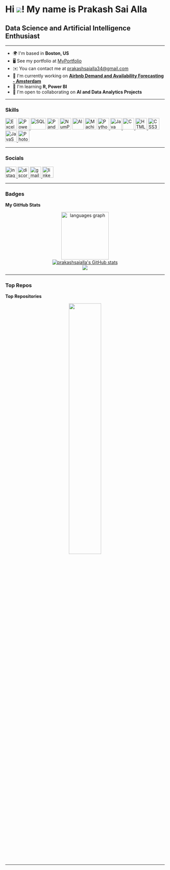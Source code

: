 # Hi ![](https://user-images.githubusercontent.com/18350557/176309783-0785949b-9127-417c-8b55-ab5a4333674e.gif)! My name is Prakash Sai Alla

## Data Science and Artificial Intelligence Enthusiast

---

* 🌍  I'm based in **Boston, US**
* 🖥️  See my portfolio at [MyPortfolio](http://prakashsaialla34.wixsite.com/alla-prakash-sai)
* ✉️  You can contact me at [prakashsaialla34@gmail.com](mailto:prakashsaialla34@gmail.com)
* 🚀  I'm currently working on **[Airbnb Demand and Availability Forecasting - Amsterdam](https://github.com/allaprakashsai/airbnb-demand-and-availability-forecasting)**
* 🧠  I'm learning **R, Power BI**
* 🤝  I'm open to collaborating on **AI and Data Analytics Projects**

---

### Skills

<p align="left">
  <!-- Data Tools -->
  <img src="https://img.icons8.com/color/48/microsoft-excel-2019--v1.png" width="36" height="36" alt="Excel" />
  <a href="https://powerbi.microsoft.com/" target="_blank" rel="noreferrer">
    <img src="https://img.icons8.com/color/48/power-bi.png" width="36" height="36" alt="Power BI" />
  </a>
  <img src="https://cdn.jsdelivr.net/gh/devicons/devicon/icons/mysql/mysql-original-wordmark.svg" width="48" height="36" alt="SQL" />
   <img src="https://cdn.jsdelivr.net/gh/devicons/devicon/icons/pandas/pandas-original.svg" width="36" height="36" alt="Pandas" />
  <img src="https://cdn.jsdelivr.net/gh/devicons/devicon/icons/numpy/numpy-original.svg" width="36" height="36" alt="NumPy" />

  <!-- AI & ML -->
  <img src="https://img.icons8.com/ios-filled/50/9B59B6/artificial-intelligence.png" width="36" height="36" alt="AI" />
  <img src="https://img.icons8.com/ios-filled/50/F1C40F/machine-learning.png" width="36" height="36" alt="Machine Learning" />

  <!-- Programming Languages -->
  <a href="https://www.python.org/" target="_blank" rel="noreferrer">
    <img src="https://raw.githubusercontent.com/danielcranney/readme-generator/main/public/icons/skills/python-colored.svg" width="36" height="36" alt="Python" />
  </a>
  <a href="https://www.oracle.com/java/" target="_blank" rel="noreferrer">
    <img src="https://raw.githubusercontent.com/danielcranney/readme-generator/main/public/icons/skills/java-colored.svg" width="36" height="36" alt="Java" />
  </a>
  <a href="https://docs.microsoft.com/en-us/cpp/?view=msvc-170" target="_blank" rel="noreferrer">
    <img src="https://raw.githubusercontent.com/danielcranney/readme-generator/main/public/icons/skills/c-colored.svg" width="36" height="36" alt="C" />
  </a>

  <!-- Web Tech -->
  <a href="https://developer.mozilla.org/en-US/docs/Glossary/HTML5" target="_blank" rel="noreferrer">
    <img src="https://raw.githubusercontent.com/danielcranney/readme-generator/main/public/icons/skills/html5-colored.svg" width="36" height="36" alt="HTML5" />
  </a>
  <a href="https://www.w3.org/TR/CSS/#css" target="_blank" rel="noreferrer">
    <img src="https://raw.githubusercontent.com/danielcranney/readme-generator/main/public/icons/skills/css3-colored.svg" width="36" height="36" alt="CSS3" />
  </a>
  <a href="https://developer.mozilla.org/en-US/docs/Web/JavaScript" target="_blank" rel="noreferrer">
    <img src="https://raw.githubusercontent.com/danielcranney/readme-generator/main/public/icons/skills/javascript-colored.svg" width="36" height="36" alt="JavaScript" />
  </a>

  <!-- Tools -->
  
  <a href="https://www.adobe.com/uk/products/photoshop.html" target="_blank" rel="noreferrer">
    <img src="https://raw.githubusercontent.com/danielcranney/readme-generator/main/public/icons/skills/photoshop-colored.svg" width="36" height="36" alt="Photoshop" />
  </a>
</p>


---

### Socials

<div align="left"> 
  <a href="https://www.instagram.com/prakash.ipynb/" target="_blank">
    <img src="https://img.shields.io/static/v1?message=Instagram&logo=instagram&label=&color=E4405F&logoColor=white&labelColor=&style=for-the-badge" height="35" alt="instagram logo"  />
  </a>
  <a href="https://discord.com/il_posh" target="_blank">
    <img src="https://img.shields.io/static/v1?message=Discord&logo=discord&label=&color=7289DA&logoColor=white&labelColor=&style=for-the-badge" height="35" alt="discord logo"  />
  </a>
  <a href="mailto:prakashsaialla34@gmail.com" target="_blank">
    <img src="https://img.shields.io/static/v1?message=Gmail&logo=gmail&label=&color=D14836&logoColor=white&labelColor=&style=for-the-badge" height="35" alt="gmail logo"  />
  </a>
  <a href="https://www.linkedin.com/in/alla-prakash-sai/" target="_blank">
    <img src="https://img.shields.io/static/v1?message=LinkedIn&logo=linkedin&label=&color=0077B5&logoColor=white&labelColor=&style=for-the-badge" height="35" alt="linkedin logo"  />
  </a>
</div>

---

### Badges

<b>My GitHub Stats</b>

<div align="center">
  <img src="https://github-readme-stats.vercel.app/api/top-langs?username=allaprakashsai&locale=en&hide_title=false&layout=compact&card_width=320&langs_count=5&theme=dracula&hide_border=false" height="150" alt="languages graph"  />
</div>

<div align="center"><a href="http://www.github.com/prakashsaialla"><img src="https://github-readme-stats.vercel.app/api?username=prakashsaialla&show_icons=true&hide=stars,prs,&count_private=true&title_color=0891b2&text_color=ffffff&icon_color=0891b2&bg_color=1c1917&hide_border=true&show_icons=true" alt="prakashsaialla's GitHub stats" /></a></div>

<div align="center"><a href="http://www.github.com/prakashsaialla"><img src="https://github-readme-streak-stats.herokuapp.com/?user=prakashsaialla&stroke=ffffff&background=1c1917&ring=0891b2&fire=0891b2&currStreakNum=ffffff&currStreakLabel=0891b2&sideNums=ffffff&sideLabels=ffffff&dates=ffffff&hide_border=true" /></a></div>

---

### Top Repos

<b>Top Repositories</b>

<div width="100%" align="center">
  <a href="https://github.com/allaprakashsai/A-Semi-Supervised-Machine-Learning-Approach-for-DDoS-Detection" align="center">
    <img align="center" width="45%" src="https://github-readme-stats.vercel.app/api/pin/?username=allaprakashsai&repo=A-Semi-Supervised-Machine-Learning-Approach-for-DDoS-Detection&title_color=0891b2&text_color=ffffff&icon_color=0891b2&bg_color=1c1917&hide_border=true&locale=en" />
  </a>
</div>

---

